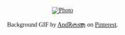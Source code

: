<style>  
    *{
        font-family: cursive;
    }
</style>

<div align="center">
  
[![Photo](./assets/sunless-city-korea『pc』.gif)](https://github.com/ahmedhosam-dev)

Background GIF by [Anɗℝeͥssͣaͫŋ](https://www.pinterest.com/ANDRESSAN956/) on [Pinterest](https://www.pinterest.com/).

</div>


<!--
**ahmedhosam-dev/ahmedhosam-dev** is a ✨ _special_ ✨ repository because its `README.md` (this file) appears on your GitHub profile.

Here are some ideas to get you started:

- 🔭 I’m currently working on ...
- 🌱 I’m currently learning ...
- 👯 I’m looking to collaborate on ...
- 🤔 I’m looking for help with ...
- 💬 Ask me about ...
- 📫 How to reach me: ...
- 😄 Pronouns: ...
- ⚡ Fun fact: ...
-->
